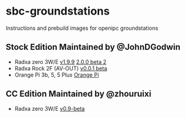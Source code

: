# sbc-groundstations
Instructions and prebuild images for openipc groundstations

## Stock Edition Maintained by @JohnDGodwin 
* Radxa zero 3W/E
  [v1.9.9](https://github.com/OpenIPC/sbc-groundstations/releases/tag/zero3w-v1.9.9)
  [2.0.0 beta 2](https://github.com/OpenIPC/sbc-groundstations/releases/tag/zero3w-v2.0.0-beta2)
* Radxa Rock 2F (AV-OUT)
  [v0.0.1 beta](https://github.com/OpenIPC/sbc-groundstations/releases/tag/rock2f-v0.0.1)
* Orange Pi 3b, 5, 5 Plus
  [Orange Pi](https://github.com/OpenIPC/sbc-groundstations/releases/tag/Orange-Pi-Latest)

## CC Edition Maintained by @zhouruixi 
* Radxa zero 3W/E
  [v0.9-beta](https://github.com/zhouruixi/SBC-GS/releases/tag/v0.9-beta)

